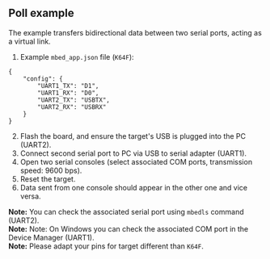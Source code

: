## Poll example

The example transfers bidirectional data between two serial ports, acting as a virtual link.

1. Example `mbed_app.json` file (`K64F`):

```
{
    "config": {
        "UART1_TX": "D1",
        "UART1_RX": "D0",
        "UART2_TX": "USBTX",
        "UART2_RX": "USBRX"
    }
}
```

2. Flash the board, and ensure the target's USB is plugged into the PC (UART2).
3. Connect second serial port to PC via USB to serial adapter (UART1).
4. Open two serial consoles (select associated COM ports, transmission speed: 9600 bps).
5. Reset the target.
6. Data sent from one console should appear in the other one and vice versa.

**Note:** You can check the associated serial port using `mbedls` command (UART2).  
**Note:** Note: On Windows you can check the associated COM port in the Device Manager (UART1).  
**Note:** Please adapt your pins for target different than `K64F`.
